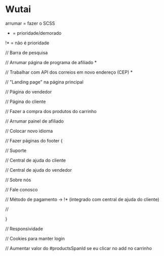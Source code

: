# Wutai


arrumar = fazer o SCSS


* = prioridade/demorado


!* = não é prioridade


// Barra de pesquisa

// Arrumar página de programa de afiliado *

// Trabalhar com API dos correios em novo endereço (CEP) * 

// "Landing page" na página principal

// Página do vendedor

// Página do cliente

// Fazer a compra dos produtos do carrinho

// Arrumar painel de afiliado

// Colocar novo idioma

// Fazer páginas do footer {

  // Suporte

  // Central de ajuda do cliente

  // Central de ajuda do vendedor

  // Sobre nós

  // Fale conosco

  // Método de pagamento -> !* (integrado com central de ajuda do cliente)

  // 
  
}

// Responsividade

// Cookies para manter login

// Aumentar valor do #productsSpanId se eu clicar no add no carrinho
